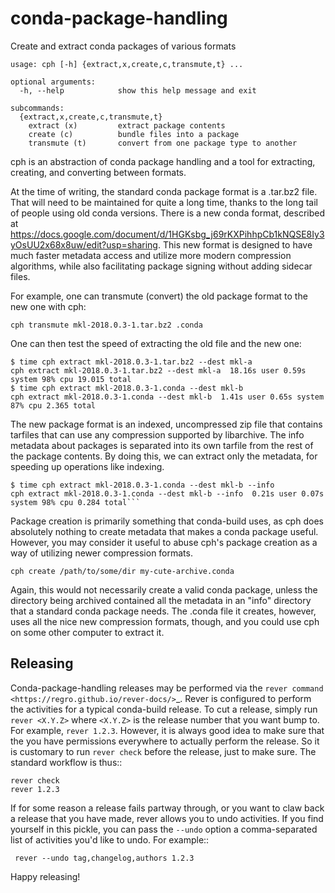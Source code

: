 # conda-package-handling
Create and extract conda packages of various formats

```
usage: cph [-h] {extract,x,create,c,transmute,t} ...

optional arguments:
  -h, --help            show this help message and exit

subcommands:
  {extract,x,create,c,transmute,t}
    extract (x)         extract package contents
    create (c)          bundle files into a package
    transmute (t)       convert from one package type to another
```

cph is an abstraction of conda package handling and a tool for extracting,
creating, and converting between formats.

At the time of writing, the standard conda package format is a .tar.bz2 file.
That will need to be maintained for quite a long time, thanks to the long tail
of people using old conda versions. There is a new conda format, described at
https://docs.google.com/document/d/1HGKsbg_j69rKXPihhpCb1kNQSE8Iy3yOsUU2x68x8uw/edit?usp=sharing.
This new format is designed to have much faster metadata access and utilize more
modern compression algorithms, while also facilitating package signing without
adding sidecar files.

For example, one can transmute (convert) the old package format to the new one with cph:

```
cph transmute mkl-2018.0.3-1.tar.bz2 .conda
```

One can then test the speed of extracting the old file and the new one:

```
$ time cph extract mkl-2018.0.3-1.tar.bz2 --dest mkl-a
cph extract mkl-2018.0.3-1.tar.bz2 --dest mkl-a  18.16s user 0.59s system 98% cpu 19.015 total
$ time cph extract mkl-2018.0.3-1.conda --dest mkl-b
cph extract mkl-2018.0.3-1.conda --dest mkl-b  1.41s user 0.65s system 87% cpu 2.365 total
```

The new package format is an indexed, uncompressed zip file that contains
tarfiles that can use any compression supported by libarchive. The info metadata
about packages is separated into its own tarfile from the rest of the package
contents. By doing this, we can extract only the metadata, for speeding up
operations like indexing.

```
$ time cph extract mkl-2018.0.3-1.conda --dest mkl-b --info
cph extract mkl-2018.0.3-1.conda --dest mkl-b --info  0.21s user 0.07s system 98% cpu 0.284 total```
```

Package creation is primarily something that conda-build uses, as cph does
absolutely nothing to create metadata that makes a conda package useful.
However, you may consider it useful to abuse cph's package creation as a way of
utilizing newer compression formats.

```
cph create /path/to/some/dir my-cute-archive.conda
```

Again, this would not necessarily create a valid conda package, unless the
directory being archived contained all the metadata in an "info" directory that
a standard conda package needs. The .conda file it creates, however, uses all
the nice new compression formats, though, and you could use cph on some other
computer to extract it.

## Releasing

 Conda-package-handling releases may be performed via the `rever command <https://regro.github.io/rever-docs/>`_.
Rever is configured to perform the activities for a typical conda-build release.
To cut a release, simply run ``rever <X.Y.Z>`` where ``<X.Y.Z>`` is the
release number that you want bump to. For example, ``rever 1.2.3``.  However,
it is always good idea to make sure that the you have permissions everywhere
to actually perform the release.  So it is customary to run ``rever check`` before
the release, just to make sure.  The standard workflow is thus::

    rever check
    rever 1.2.3

 If for some reason a release fails partway through, or you want to claw back a
release that you have made, rever allows you to undo activities. If you find yourself
in this pickle, you can pass the ``--undo`` option a comma-separated list of
activities you'd like to undo.  For example::

     rever --undo tag,changelog,authors 1.2.3

 Happy releasing!
